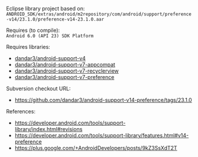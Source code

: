Eclipse library project based on:<br/>
`ANDROID_SDK/extras/android/m2repository/com/android/support/preference-v14/23.1.0/preference-v14-23.1.0.aar`

Requires (to compile):<br/>
`Android 6.0 (API 23) SDK Platform`

Requires libraries:</br>
* [dandar3/android-support-v4](https://github.com/dandar3/android-support-v4)
* [dandar3/android-support-v7-appcompat](https://github.com/dandar3/android-support-v7-appcompat)
* [dandar3/android-support-v7-recyclerview](https://github.com/dandar3/android-support-v7-recyclerview)
* [dandar3/android-support-v7-preference](https://github.com/dandar3/android-support-v7-preference)

Subversion checkout URL:<br/>
* https://github.com/dandar3/android-support-v14-preference/tags/23.1.0

References:
* https://developer.android.com/tools/support-library/index.html#revisions
* https://developer.android.com/tools/support-library/features.html#v14-preference
* https://plus.google.com/+AndroidDevelopers/posts/9kZ3SsXdT2T
